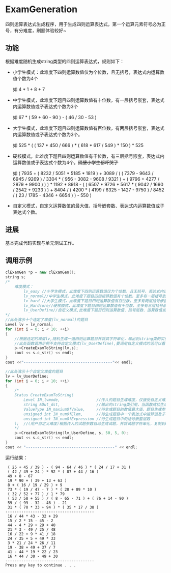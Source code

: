 # ExamGeneration
四则运算表达式生成程序，用于生成四则运算表达式，第一个运算元素符号必为正号，有分难度，刷题体验较好~

## 功能

根据难度随机生成string类型的四则运算表达式，规则如下：

- 小学生模式：此难度下四则运算数值仅为个位数，且无括号，表达式内运算数值个数为4个

  如  4 * 1 + 8 + 7

- 中学生模式，此难度下题目四则运算数值有十位数，有一层括号嵌套，表达式内运算数值或子表达式个数为3个

  如  67 * ( 59 + 60 - 90 ) - ( 46 / 30 - 53 )

- 大学生模式，此难度下题目四则运算数值有百位数，有两层括号嵌套，表达式内运算数值或子表达式个数为3个。

  如   525 * ( ( 137 * 450 / 666 ) * ( 618 * 617 / 549 ) * 150 ) * 525

- 硬核模式，此难度下题目四则运算数值有千位数，有三层括号嵌套，表达式内运算数值或子表达式个数为4个。~~隔壁小学生都吓哭了~~

  如  ( 7935 + ( 8232 / 5051 * 5185 * 1819 ) + 3089 / ( ( 7379 - 9643 / 6945 / 9269 ) / 3304 * ( 956 - 3082 - 9608 / 9321 ) + ( 9796 + 4277 / 2879 + 9900 ) ) ) * 1192 * 8918 - ( ( 6507 * 9726 * 5617 * ( 9042 / 1690 / 2542 + 9233 ) ) + 8404 / ( 4200 * ( 4199 / 6325 - 1427 - 9750 ) / 8452 / ( 23 / 1785 - 4346 + 6654 ) ) - 550 )

- 自定义模式，自定义运算数值的最大值、括号嵌套数、表达式内运算数值或子表达式个数。

## 进展

基本完成代码实现与单元测试工作。



## 调用示例

```C++
clExamGen *p = new clExamGen();
string s;
/*
	难度模式：
		lv_easy	//小学生模式，此难度下四则运算数值仅为个位数，且无括号，表达式内运算数值个数为4个
		lv_normal//中学生模式，此难度下题目四则运算数值有十位数，至多有一层括号嵌套，表达式内运算数值或子表达式个数为3个
		lv_hard	//大学生模式，此难度下题目四则运算数值有百位数，至多有两层括号嵌套，表达式内运算数值或子表达式个数为3个
		lv_Hardcore//硬核模式，此难度下题目四则运算数值有千位数，至多有三层括号嵌套，表达式内运算数值或子表达式个数位4个
		lv_UserDefine//自定义模式,此难度下题目四则运算数值、括号层数、运算数值或子表达式可自定义
*/
//此处演示十个选定了难度(lv_normal)的题目
Level lv = lv_normal;
for (int i = 0; i < 10; ++i)
{
	//根据选定的难度lv,随机生成一道四则运算题目并将其字符串化，输出到string类的实例s中。
	//此处函数调用示例不支持自定义模式(lv_UserDefine),要调用自定义模式的话可以看下个演示
	p->CreateExamToString(lv,s);	
	cout << s.c_str() << endl;
}
cout <<"---------------------------------------"<< endl;

//此处演示十个自定义难度的题目
lv = lv_UserDefine;
for (int i = 0; i < 10; ++i)	
{
	/*
	Status CreateExamToString(
		Level IN_lvmode,				//传入的题目生成难度，仅接受自定义难度，其他难度则报错并返回en_fail
		string &Out_dst,				//输出的string类引用，当函数成功生成一道题目时会将其字符串化并输出至该引用对应的对象				
		ValueType IN_maxiumOfValue,		//待生成题目的数值最大值，题目生成参数，若为50,则运算数值范围为[1,50)
		unsigned int IN_numOfElem,		//待生成题目中一个表达式中运算值及子表达式的最大个数
		unsigned int IN_numOfExpression	//待生成题目中的括号嵌套层数
	);	//(用户自定义难度)根据传入的试题参数自动生成试题，并将试题字符串化，复制到Out_dst的string引用对象中
	*/
	p->CreateExamToString(lv_UserDefine, s, 50, 5, 0);
	cout << s.c_str() << endl;
}
cout << "---------------------------------------" << endl;
```

运行结果：

```
 ( 25 + 45 / 39 ) - ( 94 - 64 / 46 ) * ( 24 / 17 + 31 )
 ( 42 / 49 + 24 ) * 92 * ( 87 + 44 / 16 )
 49 + 8 - 67
 19 * 90 + ( 39 + 13 + 63 )
 8 + ( 16 / 19 / 29 ) + 9
 73 * ( 19 / 47 - 7 ) * ( 20 + 89 * 10 )
 ( 32 / 52 + 77 ) / 1 * 79
 ( 53 / 58 + 55 ) / ( 8 - 65 - 71 ) + ( 76 + 14 - 90 )
 59 / ( 99 - 32 - 46 ) - 21
 31 * ( 70 * 33 + 94 ) * ( 35 * 17 / 38 )
---------------------------------------
 16 / 44 * 43 - 32 + 29
 15 / 2 * 15 - 45 - 2
 44 - 4 * 29 + 29 + 40
 21 * 3 - 49 / 25 / 48
 16 / 22 + 9 * 41 / 18
 24 / 35 + 5 + 49 * 33
 3 * 21 / 24 * 26 / 11
 19 - 38 + 49 + 37 / 7
 41 - 44 * 19 * 22 / 23
 16 * 44 / 30 - 49 + 30
---------------------------------------
Press any key to continue . . .
```


